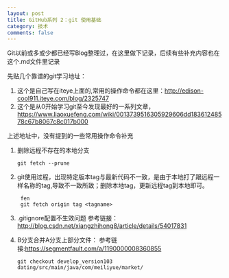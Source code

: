 ```yaml
---
layout: post
title: GitHub系列 2：git 使用基础
category: 技术
comments: false
---
```

  
Git以前或多或少都已经写Blog整理过，在这里做下记录，后续有些补充内容也在这个.md文件里记录

先贴几个靠谱的git学习地址：

1. 这个是自己写在iteye上面的,常用的操作命令都在这里：<http://edison-cool911.iteye.com/blog/2325747>
2. 这个是从0开始学习git至今发现最好的一系列文章，<https://www.liaoxuefeng.com/wiki/0013739516305929606dd18361248578c67b8067c8c017b000>

上述地址中，没有提到的一些常用操作命令补充

1. 删除远程不存在的本地分支

	~~~
	git fetch --prune
	~~~
2. git使用过程，出现特定版本tag与最新代码不一致，是由于本地打了跟远程一样名称的tag,导致不一致所致；删除本地tag，更新远程tag到本地即可。
   
   ~~~
   	fen
	git fetch origin tag <tagname>

   ~~~
   
3. .gitignore配置不生效问题
   参考链接：<http://blog.csdn.net/xiangzhihong8/article/details/54017831>
   
4. B分支合并A分支上部分文件：
   参考链接:<https://segmentfault.com/a/1190000008360855>
   
   ~~~
   git checkout develop_version103 dating/src/main/java/com/meiliyue/market/

   ~~~
  